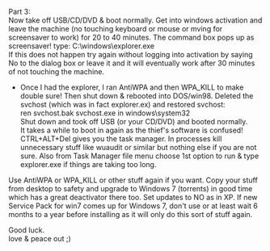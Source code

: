 Part 3:  
Now take off USB/CD/DVD & boot normally. Get into windows activation and leave the machine (no touching keyboard or mouse or mving for screensaver to work) for 20 to 40 minutes. The command box pops up as screensaver! type: C:\windows\explorer.exe  
If this does not happen try again without logging into activation by saying No to the dialog box or leave it and it will eventually work after 30 minutes of not touching the machine.  
  
- Once I had the explorer, I ran AntiWPA and then WPA\_KILL to make double sure! Then shut down & rebooted into DOS/win98. Deleted the svchost (which was in fact explorer.ex) and restored svchost:  
ren svchost.bak svchost.exe in windows\system32  
Shut down and took off USB (or your CD/DVD) and booted normally.  
It takes a while to boot in again as the thief's software is confused! CTRL+ALT+Del gives you the task manager. In processes kill unnecessary stuff like wuaudit or similar but nothing else if you are not sure. Also from Task Manager file menu choose 1st option to run & type explorer.exe if things are taking too long.  
  
Use AntiWPA or WPA\_KILL or other stuff again if you want. Copy your stuff from desktop to safety and upgrade to Windows 7 (torrents) in good time which has a great deactivator there too. Set updates to NO as in XP. If new Service Pack for win7 comes up for Windows 7, don't use or at least wait 6 months to a year before installing as it will only do this sort of stuff again.  
  
Good luck.  
love & peace out ;)